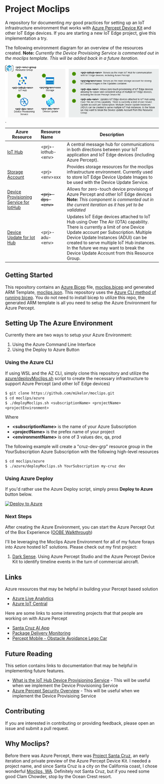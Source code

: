 # Project Moclips
A repository for documenting *my* good practices for setting up an IoT infrastructure environment that works with [Azure Percept Device Kit](https://docs.microsoft.com/en-us/azure/azure-percept/overview-azure-percept-dk) and other IoT Edge devices. If you are starting a new IoT Edge project, give this implementation a try.

The following environment diagram for an overview of the resources created. **Note:** *Currently the Device Provisioing Service is commented out in the moclips template. This will be added back in a future iteration.*

![Moclips Environment Diagram](https://github.com/mikelor/moclips/blob/main/doc/moclipsenvironment.png).

| Azure Resource | Resource Name | Description |
| -------------- | :------------ | ----------- |
| [IoT Hub ](https://docs.microsoft.com/en-us/azure/iot-hub/about-iot-hub) | &lt;prj&gt;-iothub-&lt;env&gt; | A central message hub for communications in both directions between your IoT application and IoT Edge devices (including Azure Percept). |
| [Storage Account](https://docs.microsoft.com/en-us/azure/storage/blobs/storage-blobs-introduction) | &lt;prj&gt;&lt;env&gt;xxx  | Provides storage resources for the moclips infrastructure environment. Currently used to store IoT Edge Device Update Images to be used with the Device Update Service. |
| [Device Provisioning Service for IotHub](https://docs.microsoft.com/en-us/azure/iot-dps/about-iot-dps) | ~~&lt;prj&gt;-dps-&lt;env&gt;~~  | Allows for zero-touch device provisiong of Azure Percept and other IoT Edge devices **Note:** *This component is commented out in the current iteration as it has yet to be validated* |
| [Device Update for Iot Hub](https://docs.microsoft.com/en-us/azure/iot-hub-device-update/understand-device-update) | &lt;prj&gt;-adu-&lt;env&gt;  | Updates IoT Edge devices attached to IoT Hub using Over The Air (OTA) capability. There is currently a limit of one Device Update account per Subscription. Multiple Device Update Instances (ADUI) can be created to serve multiple IoT Hub instances. In the future we may want to break the Device Update Account from this Resource Group. |

## Getting Started
This repository contains an [Azure Bicep](https://github.com/Azure/bicep) file, [moclips.bicep](https://github.com/mikelor/moclips/blob/main/azure/moclips.bicep) and generated ARM Template, [moclips.json](https://github.com/mikelor/moclips/blob/main/azure/moclips.json). This repository uses the [Azure CLI method of running bicep](https://github.com/Azure/bicep/blob/main/docs/installing.md#install-and-manage-via-azure-cli-easiest).
You do not need to install bicep to utilize this repo, the generated ARM template is all you need to setup the Azure Environment for Azure Percept.

## Setting Up The Azure Environment
Currently there are two ways to setup your Azure Environment:
  1. Using the Azure Command Line Interface
  2. Using the Deploy to Azure Button

### Using the Azure CLI
If using WSL and the AZ CLI, simply clone this repository and utilize the  [azure/deployMoclips.sh](https://github.com/mikelor/moclips/blob/main/azure/deployMoclips.sh) script to create the necessary infrastructure to support Azure Percept (and other IoT Edge devices)

```
$ git clone https://github.com/mikelor/moclips.git
$ cd moclips/azure
$ ./deployMoclips.sh <subscriptionName> <projectName> <projectEnvironment>
```
Where
  * **&lt;subscriptionName&gt;** is the name of your Azure Subscription
  * **&lt;projectName&gt;** is the prefex name of your project
  * **&lt;environmentName&gt;** is one of 3 values dev, qa, prod

The following example will create a "cruz-dev-grp" resource group in the YourSubscription Azure Subscription with the following high-level resources

```
$ cd moclips/azure
$ ./azure/deployMoclips.sh YourSubscription my-cruz dev
```

### Using Azure Deploy
If you'd rather use the Azure Deploy script, simply press **Deploy to Azure** button below.

[![Deploy to Azure](https://aka.ms/deploytoazurebutton)](https://portal.azure.com/#create/Microsoft.Template/uri/https%3A%2F%2Fraw.githubusercontent.com%2Fmikelor%2Fmoclips%2Fmain%2Fazure%2Fmoclips.json)


### Next Steps
After creating the Azure Environment, you can start the Azure Percept Out of the Box Experience ([OOBE Walkthrough](https://docs.microsoft.com/en-us/azure/azure-percept/quickstart-percept-dk-unboxing))

I'll be leveraging the Moclips Azure Environment for all of my future forays into Azure hosted IoT solutions. Please check out my first project:
1. [Dark Sense](https://github.com/mikelor/darksense). Using Azure Percept Studio and the Azure Percept Device Kit to identify timeline events in the turn of commercial aircraft.

## Links
Azure resources that may be helpful in building your Percept based solution
  * [Azure Live Analytics](https://techcommunity.microsoft.com/t5/internet-of-things/new-capabilities-from-azure-live-video-analytics/ba-p/2215642)
  * [Azure IoT Central](https://apps.azureiotcentral.com/)

Here are some links to some interesting projects that that people are working on with Azure Percept
  * [Santa Cruz AI App](https://github.com/george-moore/Santa-Cruz-AI-App)
  * [Package Delivery Monitoring](https://techcommunity.microsoft.com/t5/internet-of-things/set-up-your-own-end-to-end-package-delivery-monitoring-ai/ba-p/2323165)
  * [Percept Mobile - Obstacle Avoidance Lego Car](https://techcommunity.microsoft.com/t5/internet-of-things/perceptmobile-azure-percept-obstacle-avoidance-lego-car/ba-p/2352666)

## Future Reading
This setion contains links to documentation that may be helpful in implementing future features.
  * [What is the IoT Hub Device Provisioning Service](https://docs.microsoft.com/en-us/azure/iot-dps/about-iot-dps) - This will be useful when we implement the Device Provisioning Service
  * [Azure Percept Security Overview](https://docs.microsoft.com/en-us/azure/azure-percept/overview-percept-security) - This will be useful when we implement the Device Provisioing Service

## Contributing
If you are interested in contributing or providing feedback, please open an issue and submit a pull request.

## Why Moclips?
Before there was Azure Percept, there was [Project Santa Cruz](https://www.microsoft.com/en-us/us-partner-blog/events/1-14-ai-with-the-santa-cruz-dev-kit/), an early iteration and private preview of the Azure Percept Device Kit. I needed a project name, and since Santa Cruz is a city on the California coast, I chose wonderful [Moclips, WA](https://en.wikipedia.org/wiki/Moclips,_Washington). Definitely not Santa Cruz, but if you need some good Clam Chowder, stop by the Ocean Crest resort.
